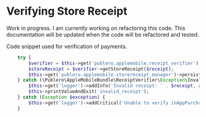 Verifying Store Receipt
=======================

Work in progress. I am currently working on refactoring this code. This documentation will be updated when the code will be refactored and tested.

Code snippet used for verification of payments.

``` php
    try {
        $verifier = $this->get('publero.applemobile.receipt_verifier');
        $storeReceipt = $verifier->getStoreReceipt($receipt);
        $this->get('publero.applemobile.storereceipt_manager')->persistStoreReceipt($storeReceipt);
    } catch (\Publero\AppleMobileBundle\ReceiptVerifier\Exception\InvalidReceipt $exception) {
        $this->get('logger')->addInfo('Invalid receipt: ' . $receipt, array('mobile', 'ios', 'payment'));
        $this->printValueAndExit('invalid_receipt');
    } catch (Exception $exception) {
        $this->get('logger')->addCritical('Unable to verify inAppPurchase: ' . $receipt, array('mobile', 'ios', 'payment'));
    }
```